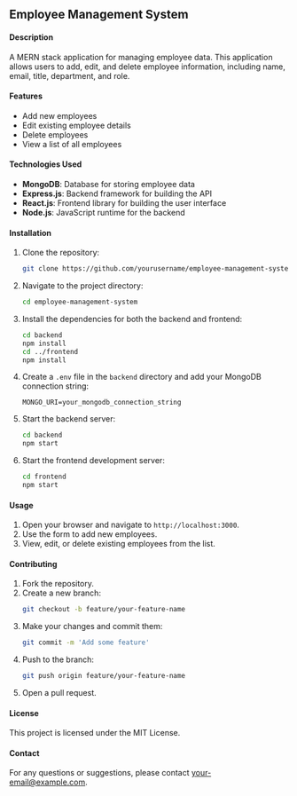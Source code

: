 ## Employee Management System

#### Description
A MERN stack application for managing employee data. This application allows users to add, edit, and delete employee information, including name, email, title, department, and role.

#### Features
- Add new employees
- Edit existing employee details
- Delete employees
- View a list of all employees

#### Technologies Used
- **MongoDB**: Database for storing employee data
- **Express.js**: Backend framework for building the API
- **React.js**: Frontend library for building the user interface
- **Node.js**: JavaScript runtime for the backend

#### Installation
1. Clone the repository:
    ```bash
    git clone https://github.com/yourusername/employee-management-system.git
    ```
2. Navigate to the project directory:
    ```bash
    cd employee-management-system
    ```
3. Install the dependencies for both the backend and frontend:
    ```bash
    cd backend
    npm install
    cd ../frontend
    npm install
    ```
4. Create a `.env` file in the `backend` directory and add your MongoDB connection string:
    ```env
    MONGO_URI=your_mongodb_connection_string
    ```
5. Start the backend server:
    ```bash
    cd backend
    npm start
    ```
6. Start the frontend development server:
    ```bash
    cd frontend
    npm start
    ```

#### Usage
1. Open your browser and navigate to `http://localhost:3000`.
2. Use the form to add new employees.
3. View, edit, or delete existing employees from the list.

#### Contributing
1. Fork the repository.
2. Create a new branch:
    ```bash
    git checkout -b feature/your-feature-name
    ```
3. Make your changes and commit them:
    ```bash
    git commit -m 'Add some feature'
    ```
4. Push to the branch:
    ```bash
    git push origin feature/your-feature-name
    ```
5. Open a pull request.

#### License
This project is licensed under the MIT License.

#### Contact
For any questions or suggestions, please contact [your-email@example.com](mailto:your-email@example.com).
